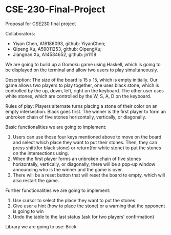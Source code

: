 # CSE-230-Final-Project

Proposal for CSE230 final project

Collaborators: 
- Yiyan Chen, A16186093, github: YiyanChen; 
- Qipeng Xu, A59011253, github: QipengXu;
- Jiangnan Xu, A14534652, github: jn1118

We are going to build up a Gomoku game using Haskell, which is going to be displayed on the terminal and allow two users to play simultaneously. 

Description:
The size of the board is 15 x 15, which is empty initially.
Our game allows two players to play together, one uses black stone, which is controlled by the up, down, left, right on the keyboard. The other user uses white stones, which are controlled by the W, S, A, D on the keyboard. 

Rules of play: Players alternate turns placing a stone of their color on an empty intersection. Black goes first. The winner is the first player to form an unbroken chain of five stones horizontally, vertically, or diagonally. 

Basic functionalities we are going to implement:
1. Users can use those four keys mentioned above to move on the board and select which place they want to put their stones. Then, they can press shift(for black stone) or return(for white stone) to put the stones on the intersections using. 
2. When the first player forms an unbroken chain of five stones horizontally, vertically, or diagonally, there will be a pop-up window announcing who is the winner and the game is over.
3. There will be a reset button that will reset the board to empty, which will also restart the game.

Further functionalities we are going to implement:
1. Use cursor to select the place they want to put the stones
2. Give user a hint (how to place the stone) or a warning that the opponent is going to win
3. Undo the table to the last status (ask for two players’ confirmation)

Library we are going to use: Brick
